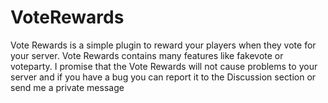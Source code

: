 # VoteRewards
Vote Rewards is a simple plugin to reward your players when they vote for your server. Vote Rewards contains many features like fakevote or voteparty. I promise that the Vote Rewards will not cause problems to your server and if you have a bug you can report it to the Discussion section or send me a private message
